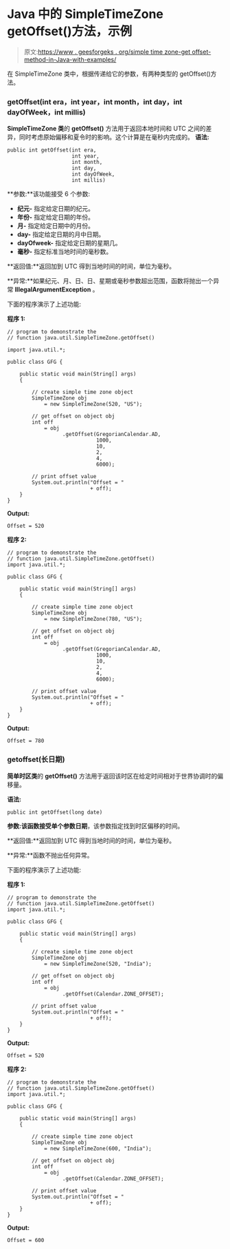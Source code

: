 # Java 中的 SimpleTimeZone getOffset()方法，示例

> 原文:[https://www . geesforgeks . org/simple time zone-get offset-method-in-Java-with-examples/](https://www.geeksforgeeks.org/simpletimezone-getoffset-method-in-java-with-examples/)

在 SimpleTimeZone 类中，根据传递给它的参数，有两种类型的 getOffset()方法。

### getOffset(int era，int year，int month，int day，int dayOfWeek，int millis)

**SimpleTimeZone 类**的 **getOffset()** 方法用于返回本地时间和 UTC 之间的差异，同时考虑原始偏移和夏令时的影响。这个计算是在毫秒内完成的。
**语法:**

```
public int getOffset(int era,
                     int year,
                     int month,
                     int day,
                     int dayOfWeek,
                     int millis)

```

**参数:**该功能接受 6 个参数:

*   **纪元-** 指定给定日期的纪元。
*   **年份-** 指定给定日期的年份。
*   **月-** 指定给定日期中的月份。
*   **day-** 指定给定日期的月中日期。
*   **dayOfweek-** 指定给定日期的星期几。
*   **毫秒-** 指定标准当地时间的毫秒数。

**返回值:**返回加到 UTC 得到当地时间的时间，单位为毫秒。

**异常:**如果纪元、月、日、日、星期或毫秒参数超出范围，函数将抛出一个异常 **IllegalArgumentException** 。

下面的程序演示了上述功能:

**程序 1:**

```
// program to demonstrate the
// function java.util.SimpleTimeZone.getOffset()

import java.util.*;

public class GFG {

    public static void main(String[] args)
    {

        // create simple time zone object
        SimpleTimeZone obj
            = new SimpleTimeZone(520, "US");

        // get offset on object obj
        int off
            = obj
                  .getOffset(GregorianCalendar.AD,
                             1000,
                             10,
                             2,
                             4,
                             6000);

        // print offset value
        System.out.println("Offset = "
                           + off);
    }
}
```

**Output:**

```
Offset = 520

```

**程序 2:**

```
// program to demonstrate the
// function java.util.SimpleTimeZone.getOffset()
import java.util.*;

public class GFG {

    public static void main(String[] args)
    {

        // create simple time zone object
        SimpleTimeZone obj
            = new SimpleTimeZone(780, "US");

        // get offset on object obj
        int off
            = obj
                  .getOffset(GregorianCalendar.AD,
                             1000,
                             10,
                             2,
                             4,
                             6000);

        // print offset value
        System.out.println("Offset = "
                           + off);
    }
}
```

**Output:**

```
Offset = 780

```

### getoffset(长日期)

**简单时区类**的 **getOffset()** 方法用于返回该时区在给定时间相对于世界协调时的偏移量。

**语法:**

```
public int getOffset(long date)

```

**参数:**该函数接受单个参数**日期**，该参数指定找到时区偏移的时间。

**返回值:**返回加到 UTC 得到当地时间的时间，单位为毫秒。

**异常:**函数不抛出任何异常。

下面的程序演示了上述功能:

**程序 1:**

```
// program to demonstrate the
// function java.util.SimpleTimeZone.getOffset()
import java.util.*;

public class GFG {

    public static void main(String[] args)
    {

        // create simple time zone object
        SimpleTimeZone obj
            = new SimpleTimeZone(520, "India");

        // get offset on object obj
        int off
            = obj
                  .getOffset(Calendar.ZONE_OFFSET);

        // print offset value
        System.out.println("Offset = "
                           + off);
    }
}
```

**Output:**

```
Offset = 520

```

**程序 2:**

```
// program to demonstrate the
// function java.util.SimpleTimeZone.getOffset()
import java.util.*;

public class GFG {

    public static void main(String[] args)
    {

        // create simple time zone object
        SimpleTimeZone obj
            = new SimpleTimeZone(600, "India");

        // get offset on object obj
        int off
            = obj
                  .getOffset(Calendar.ZONE_OFFSET);

        // print offset value
        System.out.println("Offset = "
                           + off);
    }
}
```

**Output:**

```
Offset = 600

```